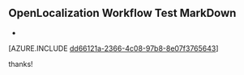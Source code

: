 ## OpenLocalization Workflow Test MarkDown
* 

[AZURE.INCLUDE [dd66121a-2366-4c08-97b8-8e07f3765643](calleeMd1.md)]

 
thanks!